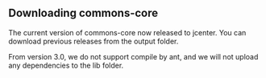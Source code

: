 Downloading commons-core
----------------
The current version of commons-core now released to jcenter.
You can download previous releases from the output folder.

From version 3.0, we do not support compile by ant, and we will not upload any dependencies to the lib folder.
